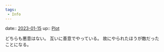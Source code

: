 ```yaml
---
tags:
 - Info
---
```


date:: [2023-01-15](/Daily_Note/2023-01-15.md)
up:: [Plot](../Bar/Novel/Chaos/Plot.md)

どちらも悪意はない。
互いに善意でやっている。
故にやられたほうが敵だったことになる。